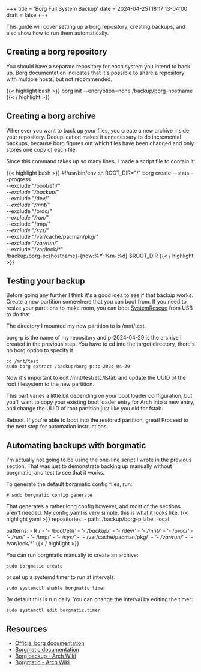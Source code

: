 +++
title = 'Borg Full System Backup'
date = 2024-04-25T18:17:13-04:00
draft = false
+++

This guide will cover setting up a borg repository, creating backups, and also show how to run them automatically.

## Creating a borg repository

You should have a separate repository for each system you intend to back up. Borg documentation indicates that it's possible to share a repository with multiple hosts, but not recommended.

{{< highlight bash >}}
borg init --encryption=none /backup/borg-hostname
{{< / highlight >}}

## Creating a borg archive

Whenever you want to back up your files, you create a new archive inside your repository. Deduplication makes it unnecessary to do incremental backups, because borg figures out which files have been changed and only stores one copy of each file.

Since this command takes up so many lines, I made a script file to contain it:

{{< highlight bash >}}
#!/usr/bin/env sh
ROOT_DIR="/"
borg create --stats --progress \
    --exclude "/boot/efi/*" \
    --exclude "/backup/*" \
    --exclude "/dev/*" \
    --exclude "/mnt/*" \
    --exclude "/proc/*" \
    --exclude "/run/*" \
    --exclude "/tmp/*" \
    --exclude "/sys/*" \
    --exclude "/var/cache/pacman/pkg/*" \
    --exclude "/var/run/*" \
    --exclude "/var/lock/*" \
    /backup/borg-p::{hostname}-{now:%Y-%m-%d} $ROOT_DIR
{{< / highlight >}}

## Testing your backup

Before going any further I think it's a good idea to see if that backup works. Create a new partition somewhere that you can boot from. If you need to resize your partitions to make room, you can boot [SystemRescue](https://www.system-rescue.org/Download/) from USB to do that.

The directory I mounted my new partition to is /mnt/test.

borg-p is the name of my repository and p-2024-04-29 is the archive I created in the previous step.
You have to cd into the target directory, there's no borg option to specify it.

```
cd /mnt/test
sudo borg extract /backup/borg-p::p-2024-04-29
```

Now it's important to edit /mnt/test/etc/fstab and update the UUID of the root filesystem to the new partition.

This part varies a little bit depending on your boot loader configuration, but you'll want to copy your existing boot loader entry for Arch into a new entry, and change the UUID of root partition just like you did for fstab.

Reboot. If you're able to boot into the restored partition, great! Proceed to the next step for automation instructions.

## Automating backups with borgmatic

I'm actually not going to be using the one-line script I wrote in the previous section. That was just to demonstrate backing up manually without borgmatic, and test to see that it works.

To generate the default borgmatic config files, run:
```
# sudo borgmatic config generate
```

That generates a rather long config however, and most of the sections aren't needed.
My config.yaml is very simple, this is what it looks like:
{{< highlight yaml >}}
repositories:
    - path: /backup/borg-p
      label: local

patterns:
    - R /
    - '- /boot/efi/*'
    - '- /backup/*'
    - '- /dev/*'
    - '- /mnt/*'
    - '- /proc/*'
    - '- /run/*'
    - '- /tmp/*'
    - '- /sys/*'
    - '- /var/cache/pacman/pkg/*'
    - '- /var/run/*'
    - '- /var/lock/*'
{{< / highlight >}}

You can run borgmatic manually to create an archive:
```
sudo borgmatic create
```

or set up a systemd timer to run at intervals:
```
sudo systemctl enable borgmatic.timer
```
By default this is run daily. You can change the interval by editing the timer:
```
sudo systemctl edit borgmatic.timer
```

## Resources
- [Official borg documentation](https://borgbackup.readthedocs.io/en/stable/index.html)
- [Borgmatic documentation](https://torsion.org/borgmatic/)
- [Borg backup - Arch Wiki](https://wiki.archlinux.org/title/Borg_backup)
- [Borgmatic - Arch Wiki](https://wiki.archlinux.org/title/Borgmatic)
